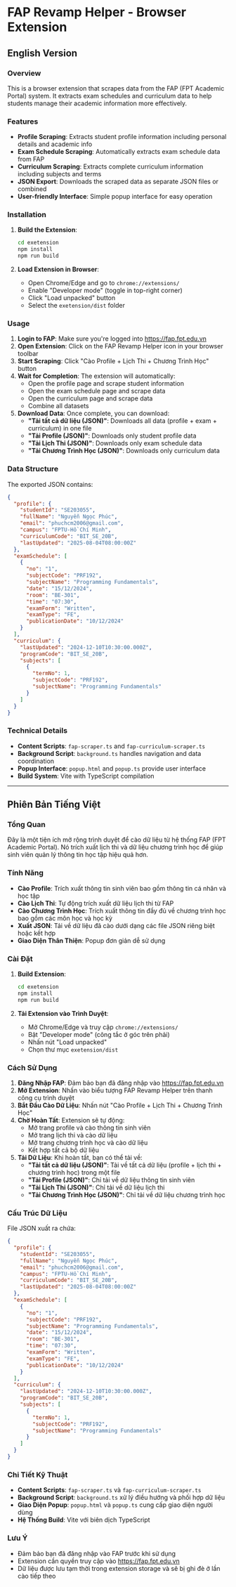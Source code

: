 # FAP Revamp Helper - Browser Extension

## English Version

### Overview
This is a browser extension that scrapes data from the FAP (FPT Academic Portal) system. It extracts exam schedules and curriculum data to help students manage their academic information more effectively.

### Features
- **Profile Scraping**: Extracts student profile information including personal details and academic info
- **Exam Schedule Scraping**: Automatically extracts exam schedule data from FAP
- **Curriculum Scraping**: Extracts complete curriculum information including subjects and terms
- **JSON Export**: Downloads the scraped data as separate JSON files or combined
- **User-friendly Interface**: Simple popup interface for easy operation

### Installation

1. **Build the Extension**:
   ```bash
   cd exetension
   npm install
   npm run build
   ```

2. **Load Extension in Browser**:
   - Open Chrome/Edge and go to `chrome://extensions/`
   - Enable "Developer mode" (toggle in top-right corner)
   - Click "Load unpacked" button
   - Select the `exetension/dist` folder

### Usage

1. **Login to FAP**: Make sure you're logged into https://fap.fpt.edu.vn
2. **Open Extension**: Click on the FAP Revamp Helper icon in your browser toolbar
3. **Start Scraping**: Click "Cào Profile + Lịch Thi + Chương Trình Học" button
4. **Wait for Completion**: The extension will automatically:
   - Open the profile page and scrape student information
   - Open the exam schedule page and scrape data
   - Open the curriculum page and scrape data
   - Combine all datasets
5. **Download Data**: Once complete, you can download:
   - **"Tải tất cả dữ liệu (JSON)"**: Downloads all data (profile + exam + curriculum) in one file
   - **"Tải Profile (JSON)"**: Downloads only student profile data
   - **"Tải Lịch Thi (JSON)"**: Downloads only exam schedule data
   - **"Tải Chương Trình Học (JSON)"**: Downloads only curriculum data

### Data Structure

The exported JSON contains:
```json
{
  "profile": {
    "studentId": "SE203055",
    "fullName": "Nguyễn Ngọc Phúc",
    "email": "phuchcm2006@gmail.com",
    "campus": "FPTU-Hồ Chí Minh",
    "curriculumCode": "BIT_SE_20B",
    "lastUpdated": "2025-08-04T08:00:00Z"
  },
  "examSchedule": [
    {
      "no": "1",
      "subjectCode": "PRF192",
      "subjectName": "Programming Fundamentals",
      "date": "15/12/2024",
      "room": "BE-301",
      "time": "07:30",
      "examForm": "Written",
      "examType": "FE",
      "publicationDate": "10/12/2024"
    }
  ],
  "curriculum": {
    "lastUpdated": "2024-12-10T10:30:00.000Z",
    "programCode": "BIT_SE_20B",
    "subjects": [
      {
        "termNo": 1,
        "subjectCode": "PRF192",
        "subjectName": "Programming Fundamentals"
      }
    ]
  }
}
```

### Technical Details

- **Content Scripts**: `fap-scraper.ts` and `fap-curriculum-scraper.ts`
- **Background Script**: `background.ts` handles navigation and data coordination
- **Popup Interface**: `popup.html` and `popup.ts` provide user interface
- **Build System**: Vite with TypeScript compilation

---

## Phiên Bản Tiếng Việt

### Tổng Quan
Đây là một tiện ích mở rộng trình duyệt để cào dữ liệu từ hệ thống FAP (FPT Academic Portal). Nó trích xuất lịch thi và dữ liệu chương trình học để giúp sinh viên quản lý thông tin học tập hiệu quả hơn.

### Tính Năng
- **Cào Profile**: Trích xuất thông tin sinh viên bao gồm thông tin cá nhân và học tập
- **Cào Lịch Thi**: Tự động trích xuất dữ liệu lịch thi từ FAP
- **Cào Chương Trình Học**: Trích xuất thông tin đầy đủ về chương trình học bao gồm các môn học và học kỳ
- **Xuất JSON**: Tải về dữ liệu đã cào dưới dạng các file JSON riêng biệt hoặc kết hợp
- **Giao Diện Thân Thiện**: Popup đơn giản dễ sử dụng

### Cài Đặt

1. **Build Extension**:
   ```bash
   cd exetension
   npm install
   npm run build
   ```

2. **Tải Extension vào Trình Duyệt**:
   - Mở Chrome/Edge và truy cập `chrome://extensions/`
   - Bật "Developer mode" (công tắc ở góc trên phải)
   - Nhấn nút "Load unpacked"
   - Chọn thư mục `exetension/dist`

### Cách Sử Dụng

1. **Đăng Nhập FAP**: Đảm bảo bạn đã đăng nhập vào https://fap.fpt.edu.vn
2. **Mở Extension**: Nhấn vào biểu tượng FAP Revamp Helper trên thanh công cụ trình duyệt
3. **Bắt Đầu Cào Dữ Liệu**: Nhấn nút "Cào Profile + Lịch Thi + Chương Trình Học"
4. **Chờ Hoàn Tất**: Extension sẽ tự động:
   - Mở trang profile và cào thông tin sinh viên
   - Mở trang lịch thi và cào dữ liệu
   - Mở trang chương trình học và cào dữ liệu
   - Kết hợp tất cả bộ dữ liệu
5. **Tải Dữ Liệu**: Khi hoàn tất, bạn có thể tải về:
   - **"Tải tất cả dữ liệu (JSON)"**: Tải về tất cả dữ liệu (profile + lịch thi + chương trình học) trong một file
   - **"Tải Profile (JSON)"**: Chỉ tải về dữ liệu thông tin sinh viên
   - **"Tải Lịch Thi (JSON)"**: Chỉ tải về dữ liệu lịch thi
   - **"Tải Chương Trình Học (JSON)"**: Chỉ tải về dữ liệu chương trình học

### Cấu Trúc Dữ Liệu

File JSON xuất ra chứa:
```json
{
  "profile": {
    "studentId": "SE203055",
    "fullName": "Nguyễn Ngọc Phúc",
    "email": "phuchcm2006@gmail.com",
    "campus": "FPTU-Hồ Chí Minh",
    "curriculumCode": "BIT_SE_20B",
    "lastUpdated": "2025-08-04T08:00:00Z"
  },
  "examSchedule": [
    {
      "no": "1",
      "subjectCode": "PRF192",
      "subjectName": "Programming Fundamentals",
      "date": "15/12/2024", 
      "room": "BE-301",
      "time": "07:30",
      "examForm": "Written",
      "examType": "FE",
      "publicationDate": "10/12/2024"
    }
  ],
  "curriculum": {
    "lastUpdated": "2024-12-10T10:30:00.000Z",
    "programCode": "BIT_SE_20B",
    "subjects": [
      {
        "termNo": 1,
        "subjectCode": "PRF192", 
        "subjectName": "Programming Fundamentals"
      }
    ]
  }
}
```

### Chi Tiết Kỹ Thuật

- **Content Scripts**: `fap-scraper.ts` và `fap-curriculum-scraper.ts`
- **Background Script**: `background.ts` xử lý điều hướng và phối hợp dữ liệu
- **Giao Diện Popup**: `popup.html` và `popup.ts` cung cấp giao diện người dùng
- **Hệ Thống Build**: Vite với biên dịch TypeScript

### Lưu Ý
- Đảm bảo bạn đã đăng nhập vào FAP trước khi sử dụng
- Extension cần quyền truy cập vào https://fap.fpt.edu.vn
- Dữ liệu được lưu tạm thời trong extension storage và sẽ bị ghi đè ở lần cào tiếp theo 